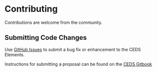 # Contributing
Contributions are welcome from the community.

## Submitting Code Changes
Use [GitHub Issues](https://github.com/CEDStandards/CEDS-Elements/issues) to submit a bug fix or enhancement to the CEDS Elements. 

Instructions for submitting a proposal can be found on the [CEDS Gitbook](https://cedstandards.gitbook.io/ceds-gitbook/governing-the-ceds-standard/repository-elements)
